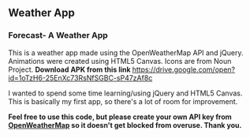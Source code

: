 ##  Weather App
### Forecast- A Weather App

This is a weather app made using the OpenWeatherMap API and jQuery. Animations were created using HTML5 Canvas. Icons are from Noun Project.
<strong>Download APK from this link </strong>https://drive.google.com/open?id=1oTzH6-25EnXc73RsNfSGBC-sP47zAf8c

I wanted to spend some time learning/using jQuery and HTML5 Canvas. This is basically my first app, so there's a lot of room for improvement.

**Feel free to use this code, but please create your own API key from [OpenWeatherMap](https://openweathermap.org/) so it doesn't get blocked from overuse. Thank you.**
